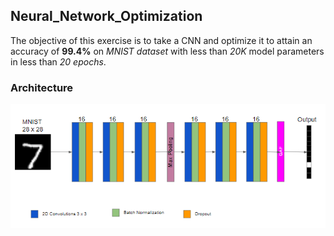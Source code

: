 ## Neural_Network_Optimization

The objective of this exercise is to take a CNN and optimize it to attain an accuracy of **99.4%** on *MNIST dataset* with less than *20K* model parameters in less than *20 epochs*.

### Architecture

![architecture](architecture.png)